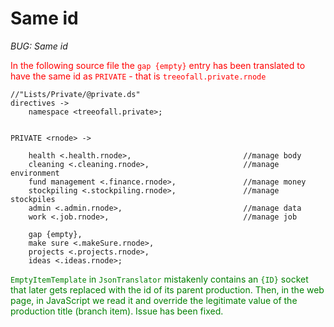 # Same id
_BUG: Same id_

<span style="color:red">In the following source file the ```gap {empty}``` entry has been translated to have the same id as ```PRIVATE``` - that is ```treeofall.private.rnode```</span>

```
//"Lists/Private/@private.ds"
directives -> 
	namespace <treeofall.private>;


PRIVATE <rnode> ->

	health <.health.rnode>, 						//manage body
	cleaning <.cleaning.rnode>,						//manage environment
	fund management <.finance.rnode>,				//manage money
	stockpiling <.stockpiling.rnode>,				//manage stockpiles
	admin <.admin.rnode>,							//manage data
	work <.job.rnode>,								//manage job

	gap {empty},
	make sure <.makeSure.rnode>,
	projects <.projects.rnode>,
	ideas <.ideas.rnode>;
```

<span style="color:green">```EmptyItemTemplate``` in ```JsonTranslator``` mistakenly contains an ```{ID}``` socket that later gets replaced with the id of its parent production. Then, in the web page, in JavaScript we read it and override the legitimate value of the production title (branch item). Issue has been fixed.</span>
